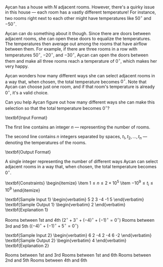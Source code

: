 Aycan has a house with $N$ adjacent rooms. However, there's a quirky issue in this house — each room has a vastly different temperature! For instance, two rooms right next to each other might have temperatures like $50^\circ$ and $-50^\circ$.

Aycan can do something about it though. Since there are doors between adjacent rooms, she can open these doors to equalize the temperatures. The temperatures then average out among the rooms that have airflow between them. For example, if there are three rooms in a row with temperatures $50^\circ$, $-20^\circ$, and $-30^\circ$, Aycan can open the doors between them and make all three rooms reach a temperature of $0^\circ$, which makes her very happy.

Aycan wonders how many different ways she can select adjacent rooms in a way that, when chosen, the total temperature becomes $0^\circ$. Note that Aycan can choose just one room, and if that room's temperature is already $0^\circ$, it's a valid choice.

Can you help Aycan figure out how many different ways she can make this selection so that the total temperature becomes $0^\circ$?

\textbf{Input Format}

The first line contains an integer $n$ — representing the number of rooms.

The second line contains $n$ integers separated by spaces, $t_1, t_2, \ldots, t_n$ — denoting the temperatures of the rooms.

\textbf{Output Format}

A single integer representing the number of different ways Aycan can select adjacent rooms in a way that, when chosen, the total temperature becomes $0^\circ$.

\textbf{Constraints}
\begin{itemize}
  \item $1 \leq n \leq 2 \times 10^5$
  \item $-10^9 \leq t_i \leq 10^9$
\end{itemize}

\textbf{Sample Input 1}
\begin{verbatim}
5
2 3 -4 -1 5
\end{verbatim}
\textbf{Sample Output 1}
\begin{verbatim}
2
\end{verbatim}
\textbf{Explanation 1}

Rooms between 1st and 4th ($2^\circ + 3^\circ + (-4)^\circ + (-1)^\circ = 0^\circ$)
Rooms between 3rd and 5th (($-4)^\circ + (-1)^\circ + 5^\circ = 0^\circ$)

\textbf{Sample Input 2}
\begin{verbatim}
6
2 -4 2 -4 6 -2
\end{verbatim}
\textbf{Sample Output 2}
\begin{verbatim}
4
\end{verbatim}
\textbf{Explanation 2}

Rooms between 1st and 3rd
Rooms between 1st and 6th
Rooms between 2nd and 5th
Rooms between 4th and 6th

